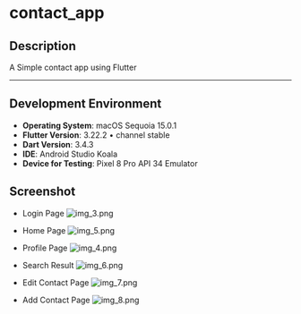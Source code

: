 # contact_app

## Description
A Simple contact app using Flutter

---

## Development Environment

- **Operating System**: macOS Sequoia 15.0.1
- **Flutter Version**: 3.22.2 • channel stable
- **Dart Version**: 3.4.3
- **IDE**: Android Studio Koala
- **Device for Testing**: Pixel 8 Pro API 34 Emulator


## Screenshot
- Login Page
![img_3.png](Screenshot_Login.png)

- Home Page
![img_5.png](Screenshot_List.png)

- Profile Page
![img_4.png](Screenshot_Profile.png)

- Search Result
![img_6.png](Screenshot_Search.png)

- Edit Contact Page
![img_7.png](Screenshot_Edit.png)

- Add Contact Page
![img_8.png](Screenshot_Add.png)
